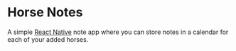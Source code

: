 # Horse Notes
A simple [React Native](https://reactnative.dev/) note app where you can store notes in a calendar for each of your added horses.

